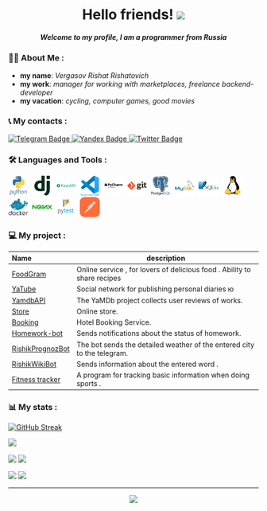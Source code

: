 <h1 align="center">
  Hello friends! 
<img src="https://github.com/blackcater/blackcater/raw/main/images/Hi.gif" height="32"/>
</h1>
<h5 align="center">
  Welcome to my profile, I am a programmer from Russia
</h5>

### :man_technologist: About Me :
- **my name**: *Vergasov Rishat Rishatovich*
- **my work**: *manager for working with marketplaces, freelance backend-developer*
- **my vacation**: *cycling,  computer games,  good movies*

### :telephone_receiver: My contacts :
<div id="badges">
  <a href="https://t.me/Rishik1991">
    <img src="https://img.shields.io/badge/Telegram-blue?style=for-the-badge&logo=Telegram&logoColor=white" alt="Telegram Badge"/>
  </a>
  <a href="https://mail.yandex.ru/?uid=1059214722#inbox">
    <img src="https://img.shields.io/badge/YndexMail-orange?logo=yandex&logoColor=white&style=for-the-badge" alt="Yandex Badge"/>
  </a>
  <a href="https://vk.com/id356120934">
    <img src="https://img.shields.io/badge/VKONTAKTE-blue?logo=VK&logoColor=white&style=for-the-badge" alt="Twitter Badge"/>
  </a>
</div>

### :hammer_and_wrench: Languages and Tools :
<div>
  <img src="https://github.com/devicons/devicon/blob/master/icons/python/python-original-wordmark.svg" title="Python" alt="Python" width="40" height="40"/>&nbsp;
  <img src="https://github.com/devicons/devicon/blob/master/icons/django/django-plain.svg" title="Django" alt="Django" width="40" height="40"/>&nbsp;
  <img src="https://github.com/devicons/devicon/blob/master/icons/fastapi/fastapi-original-wordmark.svg" title="Fastapi" alt="Fastapi" width="40" height="40"/>&nbsp;
  <img src="https://github.com/devicons/devicon/blob/master/icons/vscode/vscode-original-wordmark.svg" title="VsCode UI" alt="VsCode UI" width="40" height="40"/>&nbsp;
  <img src="https://github.com/devicons/devicon/blob/master/icons/pycharm/pycharm-original-wordmark.svg" title="PyCharm" alt="PyCharm" width="40" height="40"/>&nbsp;
  <img src="https://github.com/devicons/devicon/blob/master/icons/git/git-original-wordmark.svg" title="Git" alt="Git" width="40" height="40"/>&nbsp;
  <img src="https://github.com/devicons/devicon/blob/master/icons/postgresql/postgresql-original-wordmark.svg" title="Postgresql" alt="Postgresql " width="40" height="40"/>&nbsp;
  <img src="https://github.com/devicons/devicon/blob/master/icons/mysql/mysql-original-wordmark.svg"  title="Mysql" alt="Mysql" width="40" height="40"/>&nbsp;
  <img src="https://github.com/devicons/devicon/blob/master/icons/sqlite/sqlite-original-wordmark.svg" title="Sqlite" alt="Sqlite" width="40" height="40"/>&nbsp;
  <img src="https://github.com/devicons/devicon/blob/master/icons/linux/linux-original.svg" title="Linux" alt="Linux" width="40" height="40"/>&nbsp;
  <img src="https://github.com/devicons/devicon/blob/master/icons/docker/docker-original-wordmark.svg" title="Docker" alt="Docker" width="40" height="40"/>&nbsp;
  <img src="https://github.com/devicons/devicon/blob/master/icons/nginx/nginx-original.svg" title="Nginx"  alt="Nginx" width="40" height="40"/>&nbsp;
  <img src="https://github.com/devicons/devicon/blob/master/icons/pytest/pytest-original-wordmark.svg" title="Pytest"  alt="Pytest" width="40" height="40"/>&nbsp;
  <img src="https://github.com/tandpfun/skill-icons/blob/main/icons/Postman.svg?ysclid=lmmcvlm9xz511751151" title="Postman"  alt="Postman" width="40" height="40"/>&nbsp;
</div>

### :computer: My project :

| Name                                                                 | description                                                               |
|:---------------------------------------------------------------------|---------------------------------------------------------------------------|
|[FoodGram](https://github.com/Rishat-Ver/foodgram-project-react.git)  | Online service , for lovers of delicious food . Ability to share recipes  |
|[YaTube](https://github.com/Rishat-Ver/api_final_yatube.git)          | Social network for publishing personal diaries ю                          |
|[YamdbAPI](https://github.com/Rishat-Ver/yamdb_final.git)             | The YaMDb project collects user reviews of works.                         |
|[Store](https://github.com/Rishat-Ver/Store.git)                      | Online store.                                                             |
|[Booking](https://github.com/Rishat-Ver/Booking.git)                  | Hotel Booking Service.                                                    |
[Homework-bot](https://github.com/Rishat-Ver/homework_bot.git)         | Sends notifications about the status of homework.                         |
|[RishikPrognozBot](https://github.com/Rishat-Ver/RishikPrognozBot.git)| The bot sends the detailed weather of the entered city to the telegram.   |
|[RishikWikiBot](https://github.com/Rishat-Ver/RishikWikiBot.git)      | Sends information about the entered word .                                |
|[Fitness tracker](https://github.com/Rishat-Ver/hw_python_oop.git)    | A program for tracking basic information when doing sports .              |


### :bar_chart: My stats :

[![GitHub Streak](https://github-readme-streak-stats.herokuapp.com/?user=Rishat-Ver)](https://git.io/streak-stats)

![](https://github-profile-summary-cards.vercel.app/api/cards/profile-details?username=Rishat-Ver&theme=solarized_dark)

![](https://github-profile-summary-cards.vercel.app/api/cards/repos-per-language?username=Rishat-Ver&theme=solarized_dark)
![](https://github-profile-summary-cards.vercel.app/api/cards/most-commit-language?username=Rishat-Ver&theme=solarized_dark)

![](https://github-profile-summary-cards.vercel.app/api/cards/stats?username=Rishat-Ver&theme=solarized_dark)
![](https://github-profile-summary-cards.vercel.app/api/cards/productive-time?username=Rishat-Ver&theme=solarized_dark)



---

<div id="header" align="center">
  <img src="https://media.giphy.com/media/M9gbBd9nbDrOTu1Mqx/giphy.gif" width="100"/>
</div>
<div id="header" align="center">
  <img src="https://komarev.com/ghpvc/?username=Rishat-Ver-github-username&style=flat-square&color=blue" alt=""/>
</div>
